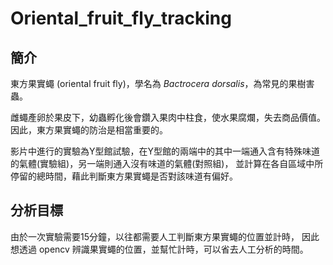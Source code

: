 # Oriental_fruit_fly_tracking

## 簡介
東方果實蠅 (oriental fruit fly)，學名為 *Bactrocera dorsalis*，為常見的果樹害蟲。

雌蠅產卵於果皮下，幼蟲孵化後會鑽入果肉中柱食，使水果腐爛，失去商品價值。
因此，東方果實蠅的防治是相當重要的。

影片中進行的實驗為Y型館試驗，在Y型館的兩端中的其中一端通入含有特殊味道的氣體(實驗組)，另一端則通入沒有味道的氣體(對照組)，
並計算在各自區域中所停留的總時間，藉此判斷東方果實蠅是否對該味道有偏好。

## 分析目標
由於一次實驗需要15分鐘，以往都需要人工判斷東方果實蠅的位置並計時，
因此想透過 opencv 辨識果實蠅的位置，並幫忙計時，可以省去人工分析的時間。